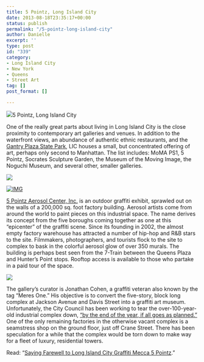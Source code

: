```yaml
---
title: 5 Pointz, Long Island City
date: 2013-08-18T23:35:17+00:00
status: publish
permalink: "/5-pointz-long-island-city"
author: Danielle
excerpt: ''
type: post
id: "339"
category:
- Long Island City
- New York
- Queens
- Street Art
tag: []
post_format: []

---
```

  
![](http://farm8.staticflickr.com/7408/9540006193_db4279e7d6_z.jpg)5 Pointz, Long Island City

One of the really great parts about living in Long Island City is the close proximity to contemporary art galleries and venues. In addition to the waterfront views, an abundance of authentic ethnic restaurants, and the [Gantry Plaza State Park](http://nysparks.com/parks/149/), LIC houses a small, but concentrated offering of art, perhaps only second to Manhattan. The list includes: MoMA PS1, 5 Pointz, Socrates Sculpture Garden, the Museum of the Moving Image, the Noguchi Museum, and several other, smaller galleries.

![](http://farm4.staticflickr.com/3833/9542794212_f3a37e40ef_z.jpg)

[![IMG](http://farm3.staticflickr.com/2886/9540007885_2d18272dbb_z.jpg)](http://www.flickr.com/photos/daniellehoo/9540007885/ "IMG_3763 copy by daniellehoo, on Flickr")

[5 Pointz Aerosol Center, Inc.](http://5ptz.com/) is an outdoor graffiti exhibit, sprawled out on the walls of a 200,000 sq. foot factory building. Aerosol artists come from around the world to paint pieces on this industrial space. The name derives its concept from the five boroughs coming together as one at this “epicenter” of the graffiti scene. Since its founding in 2002, the almost empty factory warehouse has attracted a number of hip-hop and R&B stars to the site. Filmmakers, photographers, and tourists flock to the site to complex to bask in the colorful aerosol glow of over 350 murals. The building is perhaps best seen from the 7-Train between the Queens Plaza and Hunter’s Point stops. Rooftop access is available to those who partake in a paid tour of the space.

![](http://farm6.staticflickr.com/5529/9542794914_4f79d72a6f_z.jpg)

The gallery’s curator is Jonathan Cohen, a graffiti veteran also known by the tag “Meres One.” His objective is to convert the five-story, block long complex at Jackson Avenue and Davis Street into a graffiti art museum. Unfortunately, the City Council has been working to tear the over-100-year-old industrial complex down, [“by the end of the year, if all goes as planned.”](http://www.nydailynews.com/new-york/queens/queens-borough-president-backs-luxury-towers-5pointz-article-1.1401185) One of the only remaining factories in the otherwise vacant complex is a seamstress shop on the ground floor, just off Crane Street. There has been speculation for a while that the complex would be torn down to make way for a fleet of luxury, residential towers.

Read: “[Saying Farewell to Long Island City Graffiti Mecca 5 Pointz](http://ny.curbed.com/archives/2013/08/01/saying_farewell_to_long_island_city_graffiti_mecca_5_pointz.php).”
